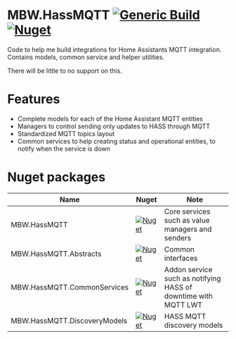 # MBW.HassMQTT [![Generic Build](https://github.com/LordMike/MBW.HassMQTT/actions/workflows/dotnet.yml/badge.svg)](https://github.com/LordMike/MBW.HassMQTT/actions/workflows/dotnet.yml) [![Nuget](https://img.shields.io/nuget/v/MBW.HassMQTT)](https://www.nuget.org/packages/MBW.HassMQTT)

Code to help me build integrations for Home Assistants MQTT integration. Contains models, common service and helper utilities.

There will be little to no support on this.

# Features

* Complete models for each of the Home Assistant MQTT entities
* Managers to control sending only updates to HASS through MQTT
* Standardized MQTT topics layout
* Common services to help creating status and operational entities, to notify when the service is down

# Nuget packages

| Name | Nuget | Note |
|---|---|---|
| MBW.HassMQTT | [![Nuget](https://img.shields.io/nuget/v/MBW.HassMQTT)](https://www.nuget.org/packages/MBW.HassMQTT/) | Core services such as value managers and senders |
| MBW.HassMQTT.Abstracts | [![Nuget](https://img.shields.io/nuget/v/MBW.HassMQTT.Abstracts)](https://www.nuget.org/packages/MBW.HassMQTT.Abstracts/) | Common interfaces |
| MBW.HassMQTT.CommonServices | [![Nuget](https://img.shields.io/nuget/v/MBW.HassMQTT.CommonServices)](https://www.nuget.org/packages/MBW.HassMQTT.CommonServices/) | Addon service such as notifying HASS of downtime with MQTT LWT |
| MBW.HassMQTT.DiscoveryModels | [![Nuget](https://img.shields.io/nuget/v/MBW.HassMQTT.DiscoveryModels)](https://www.nuget.org/packages/MBW.HassMQTT.DiscoveryModels/) | HASS MQTT discovery models |
